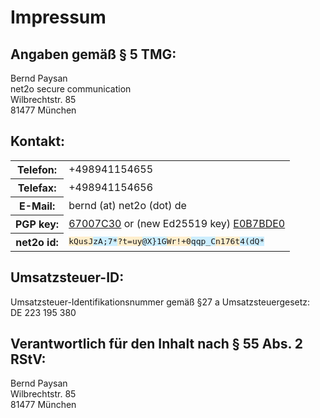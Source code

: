 Impressum
=========

Angaben gemäß § 5 TMG:
----------------------

Bernd Paysan<br/>
net2o secure communication<br/>
Wilbrechtstr. 85<br/>
81477 München

Kontakt:
--------

<table><tr>
<th>Telefon:</th>
<td>+498941154655</td></tr>
<tr><th>Telefax:</th>
<td>+498941154656</td></tr>
<tr><th>E-Mail:</th>
<td>bernd (at) net2o (dot) de</td>
<tr><th>PGP key:</th>
<td><a href="//net2o.de/bernd@net2o.de.gpg.asc">67007C30</a> or (new Ed25519 key) <a href="//net20.de/bernd@net2o.de.asc">E0B7BDE0</a></td</tr>
<tr><th>net2o id:</th>
<td><tt><span style="background-color: #fec">kQusJ</span><span style="background-color: #cef">zA;7*</span><span style="background-color: #fec">?t=uy</span><span style="background-color: #cef">@X}1G</span><span style="background-color: #fec">Wr!+0</span><span style="background-color: #cef">qqp_C</span><span style="background-color: #fec">n176t</span><span style="background-color: #cef">4(dQ*</span></tt></td>
</tr></table>

Umsatzsteuer-ID:
----------------

Umsatzsteuer-Identifikationsnummer gemäß §27 a Umsatzsteuergesetz:<br/>
DE 223 195 380

Verantwortlich für den Inhalt nach § 55 Abs. 2 RStV:
----------------------------------------------------

Bernd Paysan<br/>
Wilbrechtstr. 85<br/>
81477 München
